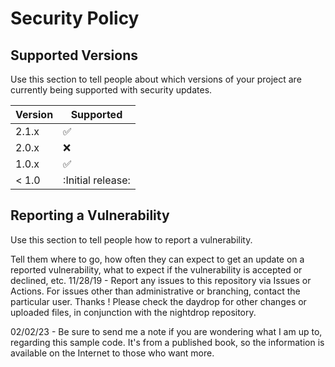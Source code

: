 # Security Policy

## Supported Versions

Use this section to tell people about which versions of your project are
currently being supported with security updates.

| Version | Supported          |
| ------- | ------------------ |
| 2.1.x   | :white_check_mark: |
| 2.0.x   | :x:                |
| 1.0.x   | :white_check_mark: |
| < 1.0   | :Initial release:  |

## Reporting a Vulnerability

Use this section to tell people how to report a vulnerability.

Tell them where to go, how often they can expect to get an update on a
reported vulnerability, what to expect if the vulnerability is accepted or
declined, etc.
11/28/19 - Report any issues to this repository via Issues or Actions.
            For issues other than administrative or branching, contact the particular user. Thanks !
            Please check the daydrop for other changes or uploaded files, in conjunction with the nightdrop repository.

02/02/23 - Be sure to send me a note if you are wondering what I am up to, regarding this sample code. It's from a published book, so the information is available on the Internet to those who want more.
